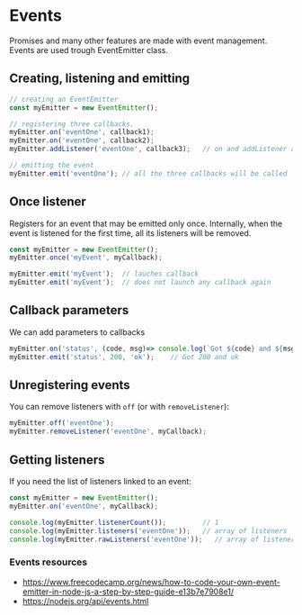 # Events
Promises and many other features are made with event management.
Events are used trough EventEmitter class.

## Creating, listening and emitting
```js
// creating an EventEmitter
const myEmitter = new EventEmitter();

// registering three callbacks. 
myEmitter.on('eventOne', callback1);
myEmitter.on('eventOne', callback2);
myEmitter.addListener('eventOne', callback3);   // on and addListener are synonyms

// emitting the event
myEmitter.emit('eventOne'); // all the three callbacks will be called
```

## Once listener
Registers for an event that may be emitted only once. Internally, when the event is
listened for the first time, all its listeners will be removed.
```js
const myEmitter = new EventEmitter();
myEmitter.once('myEvent', myCallback);

myEmitter.emit('myEvent');  // lauches callback
myEmitter.emit('myEvent');  // does not launch any callback again
```

## Callback parameters
We can add parameters to callbacks
```js
myEmitter.on('status', (code, msg)=> console.log(`Got ${code} and ${msg}`));
myEmitter.emit('status', 200, 'ok');    // Got 200 and ok
```

## Unregistering events
You can remove listeners with `off` (or with `removeListener`):
```js
myEmitter.off('eventOne');
myEmitter.removeListener('eventOne', myCallback);
```

## Getting listeners
If you need the list of listeners linked to an event:
```js
const myEmitter = new EventEmitter();
myEmitter.on('eventOne', myCallback);

console.log(myEmitter.listenerCount());         // 1
console.log(myEmitter.listeners('eventOne'));   // array of listeners
console.log(myEmitter.rawListeners('eventOne'));   // array of listeners, including wrappers linke .once()
```

### Events resources
- https://www.freecodecamp.org/news/how-to-code-your-own-event-emitter-in-node-js-a-step-by-step-guide-e13b7e7908e1/
- https://nodejs.org/api/events.html

